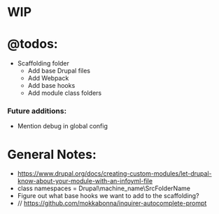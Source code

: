 # WIP

# @todos:
* Scaffolding folder
  * Add base Drupal files
  * Add Webpack
  * Add base hooks
  * Add module class folders


### Future additions:
* Mention debug in global config

# General Notes:
* https://www.drupal.org/docs/creating-custom-modules/let-drupal-know-about-your-module-with-an-infoyml-file
* class namespaces = Drupal\machine_name\SrcFolderName
* Figure out what base hooks we want to add to the scaffolding?
* // https://github.com/mokkabonna/inquirer-autocomplete-prompt

